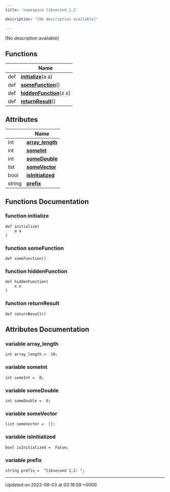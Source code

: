 ```yaml
---
title: 'namespace libsecond_1_2'

description: "[No description available]"

---
```







[No description available]

## Functions

|                | Name           |
| -------------- | -------------- |
| def | **[initialize](/documentation/code/main/namespaces/namespacelibsecond__1__2/#function-initialize)**(a a) |
| def | **[someFunction](/documentation/code/main/namespaces/namespacelibsecond__1__2/#function-somefunction)**() |
| def | **[hiddenFunction](/documentation/code/main/namespaces/namespacelibsecond__1__2/#function-hiddenfunction)**(x x) |
| def | **[returnResult](/documentation/code/main/namespaces/namespacelibsecond__1__2/#function-returnresult)**() |

## Attributes

|                | Name           |
| -------------- | -------------- |
| int | **[array_length](/documentation/code/main/namespaces/namespacelibsecond__1__2/#variable-array-length)**  |
| int | **[someInt](/documentation/code/main/namespaces/namespacelibsecond__1__2/#variable-someint)**  |
| int | **[someDouble](/documentation/code/main/namespaces/namespacelibsecond__1__2/#variable-somedouble)**  |
| list | **[someVector](/documentation/code/main/namespaces/namespacelibsecond__1__2/#variable-somevector)**  |
| bool | **[isInitialized](/documentation/code/main/namespaces/namespacelibsecond__1__2/#variable-isinitialized)**  |
| string | **[prefix](/documentation/code/main/namespaces/namespacelibsecond__1__2/#variable-prefix)**  |


## Functions Documentation

### function initialize

```
def initialize(
    a a
)
```


### function someFunction

```
def someFunction()
```


### function hiddenFunction

```
def hiddenFunction(
    x x
)
```


### function returnResult

```
def returnResult()
```



## Attributes Documentation

### variable array_length

```
int array_length =  10;
```


### variable someInt

```
int someInt =  0;
```


### variable someDouble

```
int someDouble =  0;
```


### variable someVector

```
list someVector =  [];
```


### variable isInitialized

```
bool isInitialized =  False;
```


### variable prefix

```
string prefix =  "libsecond 1.2: ";
```





-------------------------------

Updated on 2022-08-03 at 03:16:59 +0000
